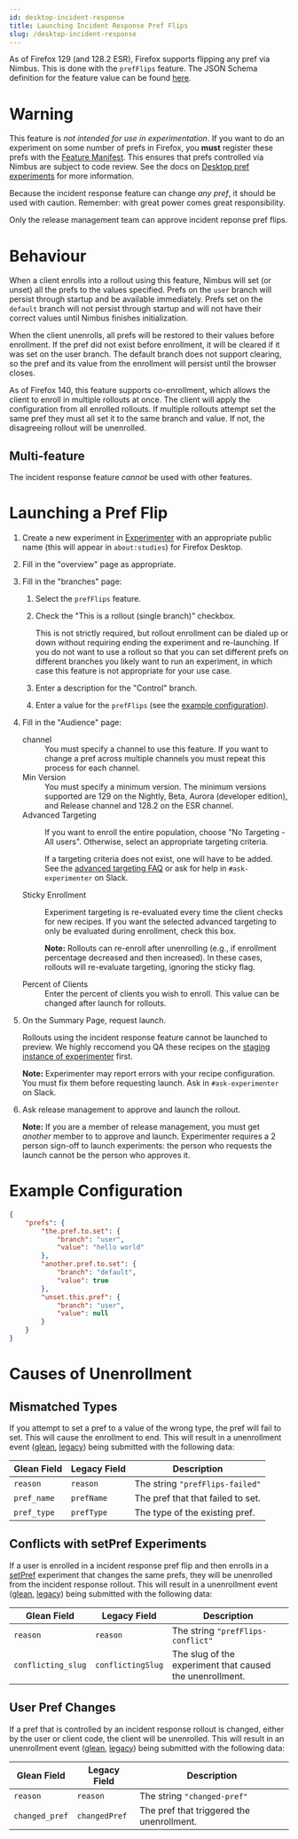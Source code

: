 ```yaml
---
id: desktop-incident-response
title: Launching Incident Response Pref Flips
slug: /desktop-incident-response
---
```


As of Firefox 129 (and 128.2 ESR), Firefox supports flipping any pref via
Nimbus. This is done with the `prefFlips` feature. The JSON Schema definition
for the feature value can be found [here][jsonschema].

# Warning

This feature is *not intended for use in experimentation*. If you want to do an
experiment on some number of prefs in Firefox, you **must** register these prefs
with the [Feature Manifest][feature-manifest]. This ensures that prefs
controlled via Nimbus are subject to code review. See the docs on [Desktop pref
experiments][setPref] for more information.

Because the incident response feature can change *any pref*, it should be used
with caution. Remember: with great power comes great responsibility.

Only the release management team can approve incident reponse pref flips.

# Behaviour

When a client enrolls into a rollout using this feature, Nimbus will set (or
unset) all the prefs to the values specified. Prefs on the `user` branch will
persist through startup and be available immediately. Prefs set on the `default`
branch will not persist through startup and will not have their correct values
until Nimbus finishes initialization.

When the client unenrolls, all prefs will be restored to their values before
enrollment. If the pref did not exist before enrollment, it will be cleared if
it was set on the user branch. The default branch does not support clearing, so
the pref and its value from the enrollment will persist until the browser
closes.

As of Firefox 140, this feature supports co-enrollment, which allows the client
to enroll in multiple rollouts at once. The client will apply the configuration
from all enrolled rollouts. If multiple rollouts attempt set the same pref they
must all set it to the same branch and value. If not, the disagreeing rollout
will be unenrolled.


## Multi-feature

The incident response feature *cannot* be used with other features.


# Launching a Pref Flip

1. Create a new experiment in
[Experimenter](https://experimenter.services.mozilla.com/nimbus/) with an
appropriate public name (this will appear in `about:studies`) for Firefox
Desktop.
2. Fill in the "overview" page as appropriate.
3. Fill in the "branches" page:
    1. Select the `prefFlips` feature.
    2. Check the "This is a rollout (single branch)" checkbox.

       This is not strictly required, but rollout enrollment can be dialed up or
       down without requiring ending the experiment and re-launching. If you do
       not want to use a rollout so that you can set different prefs on different
       branches you likely want to run an experiment, in which case this feature
       is not appropriate for your use case.

    3. Enter a description for the "Control" branch.
    4. Enter a value for the `prefFlips` (see the [example configuration](#example-configuration)).
4. Fill in the "Audience" page:

   <dl>
      <dt>channel</dt>
      <dd>
        You must specify a channel to use this feature. If you want to change a
        pref across multiple channels you must repeat this process for each
        channel.
      </dd>

      <dt>Min Version</dt>
      <dd>
        You must specify a minimum version. The minimum versions supported are
        129 on the Nightly, Beta, Aurora (developer edition), and Release
        channel and 128.2 on the ESR channel.
      </dd>

      <dt>Advanced Targeting</dt>
      <dd>
        <p>
          If you want to enroll the entire population, choose "No Targeting - All
          users". Otherwise, select an appropriate targeting criteria.
        </p>
        <p>
          If a targeting criteria does not exist, one will have to be added. See
          the <a href="/targeting/advanced-targeting#answer">advanced targeting
          FAQ</a> or ask for help in <code>#ask-experimenter</code> on Slack.
        </p>
      </dd>

      <dt>Sticky Enrollment</dt>
      <dd>
        <p>
          Experiment targeting is re-evaluated every time the client checks for
          new recipes. If you want the selected advanced targeting to only be
          evaluated during enrollment, check this box.
        </p>
        <p>
          <strong>Note:</strong> Rollouts can re-enroll after unenrolling (e.g.,
          if enrollment percentage decreased and then increased). In these
          cases, rollouts will re-evaluate targeting, ignoring the sticky flag.
        </p>
      </dd>

      <dt>Percent of Clients</dt>
      <dd>
        Enter the percent of clients you wish to enroll. This value can be
        changed after launch for rollouts.
      </dd>
    </dl>

5. On the Summary Page, request launch.

   Rollouts using the incident response feature cannot be launched to preview.
   We highly reccomend you QA these recipes on the [staging instance of
   experimenter][stage] first.

   **Note:** Experimenter may report errors with your recipe configuration. You
   must fix them before requesting launch. Ask in `#ask-experimenter` on Slack.

6. Ask release management to approve and launch the rollout.

   **Note:** If you are a member of release management, you must get *another*
   member to to approve and launch. Experimenter requires a 2 person sign-off to
   launch experiments: the person who requests the launch cannot be the person
   who approves it.


<a id="example-configuration"></a>

# Example Configuration

```json
{
    "prefs": {
        "the.pref.to.set": {
            "branch": "user",
            "value": "hello world"
        },
        "another.pref.to.set": {
            "branch": "default",
            "value": true
        },
        "unset.this.pref": {
            "branch": "user",
            "value": null
        }
    }
}
```

# Causes of Unenrollment

## Mismatched Types

If you attempt to set a pref to a value of the wrong type, the pref will fail to
set. This will cause the enrollment to end.
 This will result in a unenrollment event
([glean][glean-telemetry], [legacy][legacy-telemetry]) being submitted with the
following data:

<table>
  <thead>
    <tr>
      <th>Glean Field</th>
      <th>Legacy Field</th>
      <th>Description</th>
    </tr>
  </thead>
  <tbody>
    <tr>
      <td><code>reason</code></td>
      <td><code>reason</code></td>
      <td>The string <code>"prefFlips-failed"</code></td>
    </tr>
    <tr>
      <td><code>pref_name</code></td>
      <td><code>prefName</code></td>
      <td>The pref that that failed to set.</td>
    </tr>
    <tr>
      <td><code>pref_type</code></td>
      <td><code>prefType</code></td>
      <td>The type of the existing pref.</td>
    </tr>
  </tbody>
</table>

## Conflicts with setPref Experiments

If a user is enrolled in a incident response pref flip and then enrolls in a
[setPref] experiment that changes the same prefs, they will be unenrolled from
the incident response rollout. This will result in a unenrollment event
([glean][glean-telemetry], [legacy][legacy-telemetry]) being submitted with the
following data:

<table>
  <thead>
    <tr>
      <th>Glean Field</th>
      <th>Legacy Field</th>
      <th>Description</th>
    </tr>
  </thead>
  <tbody>
    <tr>
      <td><code>reason</code></td>
      <td><code>reason</code></td>
      <td>The string <code>"prefFlips-conflict"</code></td>
    </tr>
    <tr>
      <td><code>conflicting_slug</code></td>
      <td><code>conflictingSlug</code></td>
      <td>The slug of the experiment that caused the unenrollment.</td>
    </tr>
  </tbody>
</table>

## User Pref Changes

If a pref that is controlled by an incident response rollout is changed, either
by the user or client code, the client will be unenrolled. This will result in an
unenrollment event ([glean][glean-telemetry], [legacy][legacy-telemetry]) being
submitted with the following data:

<table>
  <thead>
    <tr>
      <th>Glean Field</th>
      <th>Legacy Field</th>
      <th>Description</th>
    </tr>
  </thead>
  <tbody>
    <tr>
      <td><code>reason</code></td>
      <td><code>reason</code></td>
      <td>The string <code>"changed-pref"</code></td>
    </tr>
    <tr>
      <td><code>changed_pref</code></td>
      <td><code>changedPref</code></td>
      <td>The pref that triggered the unenrollment.</td>
    </tr>
  </tbody>
</table>


[feature-manifest]: https://searchfox.org/mozilla-central/source/toolkit/components/nimbus/FeatureManifest.yaml
[jsonschema]: https://searchfox.org/mozilla-central/source/toolkit/components/nimbus/schemas/PrefFlipsFeature.schema.json
[setPref]: /desktop-pref-experiments
[advanced-targeting]: /targeting/advanced-targeting#answer
[stage]: https://stage.experimenter.nonprod.webservices.mozgcp.net/nimbus/
[glean-telemetry]: https://dictionary.telemetry.mozilla.org/apps/firefox_desktop/metrics/nimbus_events_unenrollment
[legacy-telemetry]: https://probes.telemetry.mozilla.org/?search=unenroll&view=detail&probeId=event%2Fnormandy.unenroll%23unenroll
